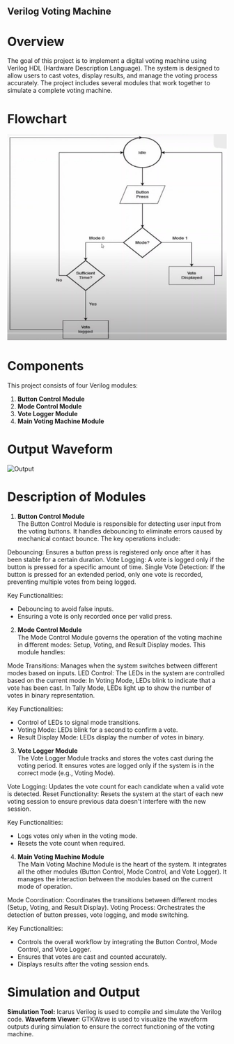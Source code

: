## Verilog Voting Machine
# Overview
The goal of this project is to implement a digital voting machine using Verilog HDL (Hardware Description Language). The system is designed to allow users to cast votes, display results, and manage the voting process accurately. The project includes several modules that work together to simulate a complete voting machine.

# Flowchart
![Flowchart](/flowchart.png)

# Components
This project consists of four Verilog modules:<br>
1. **Button Control Module**
2. **Mode Control Module**
3. **Vote Logger Module**
4. **Main Voting Machine Module**

# Output Waveform
![Output](assets/images/output.png)

# Description of Modules
1. **Button Control Module** <br>
  The Button Control Module is responsible for detecting user input from the voting buttons. It handles debouncing to eliminate errors caused by mechanical contact bounce. The key operations include:
  
  Debouncing: Ensures a button press is registered only once after it has been stable for a certain duration.
  Vote Logging: A vote is logged only if the button is pressed for a specific amount of time.
  Single Vote Detection: If the button is pressed for an extended period, only one vote is recorded, preventing multiple votes from being logged.
  
  Key Functionalities:
  * Debouncing to avoid false inputs.
  * Ensuring a vote is only recorded once per valid press.

2. **Mode Control Module** <br>
  The Mode Control Module governs the operation of the voting machine in different modes: Setup, Voting, and Result Display modes. This module handles:
  
  Mode Transitions: Manages when the system switches between different modes based on inputs.
  LED Control: The LEDs in the system are controlled based on the current mode:
  In Voting Mode, LEDs blink to indicate that a vote has been cast.
  In Tally Mode, LEDs light up to show the number of votes in binary representation.
  
  Key Functionalities:
  * Control of LEDs to signal mode transitions.
  * Voting Mode: LEDs blink for a second to confirm a vote.
  * Result Display Mode: LEDs display the number of votes in binary.
    
3. **Vote Logger Module** <br>
  The Vote Logger Module tracks and stores the votes cast during the voting period. It ensures votes are logged only if the system is in the correct mode (e.g., Voting Mode).
  
  Vote Logging: Updates the vote count for each candidate when a valid vote is detected.
  Reset Functionality: Resets the system at the start of each new voting session to ensure previous data doesn't interfere with the new session.
  
  Key Functionalities:
  * Logs votes only when in the voting mode.
  * Resets the vote count when required.
    
4. **Main Voting Machine Module** <br>
  The Main Voting Machine Module is the heart of the system. It integrates all the other modules (Button Control, Mode Control, and Vote Logger). It manages the interaction between the modules based on the current mode of operation.
  
  Mode Coordination: Coordinates the transitions between different modes (Setup, Voting, and Result Display).
  Voting Process: Orchestrates the detection of button presses, vote logging, and mode switching.
  
  Key Functionalities:
  * Controls the overall workflow by integrating the Button Control, Mode Control, and Vote Logger.
  * Ensures that votes are cast and counted accurately.
  * Displays results after the voting session ends.
    
# Simulation and Output
**Simulation Tool:** Icarus Verilog is used to compile and simulate the Verilog code.
**Waveform Viewer**: GTKWave is used to visualize the waveform outputs during simulation to ensure the correct functioning of the voting machine.
